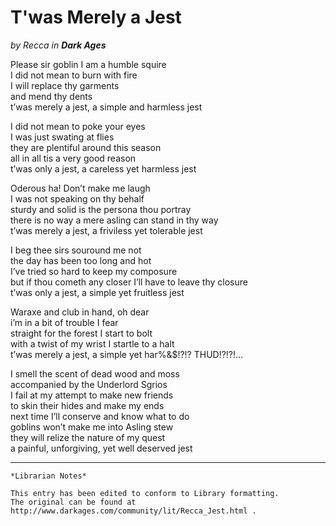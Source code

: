 # T'was Merely a Jest

_by Recca in **Dark Ages**_

Please sir goblin I am a humble squire  
I did not mean to burn with fire  
I will replace thy garments  
and mend thy dents  
t’was merely a jest, a simple and harmless jest  

I did not mean to poke your eyes  
I was just swating at flies  
they are plentiful around this season  
all in all tis a very good reason  
t’was only a jest, a careless yet harmless jest  

Oderous ha! Don’t make me laugh  
I was not speaking on thy behalf  
sturdy and solid is the persona thou portray  
there is no way a mere asling can stand in thy way  
t’was merely a jest, a friviless yet tolerable jest  

I beg thee sirs souround me not  
the day has been too long and hot  
I’ve tried so hard to keep my composure  
but if thou cometh any closer I’ll have to leave thy closure  
t’was only a jest, a simple yet fruitless jest  

Waraxe and club in hand, oh dear  
i’m in a bit of trouble I fear  
straight for the forest I start to bolt  
with a twist of my wrist I startle to a halt  
t’was merely a jest, a simple yet har%&$!?!? THUD!?!?!...  

I smell the scent of dead wood and moss  
accompanied by the Underlord Sgrios  
I fail at my attempt to make new friends  
to skin their hides and make my ends  
next time I’ll conserve and know what to do  
goblins won’t make me into Asling stew  
they will relize the nature of my quest  
a painful, unforgiving, yet well deserved jest  

***

```
*Librarian Notes*

This entry has been edited to conform to Library formatting.
The original can be found at http://www.darkages.com/community/lit/Recca_Jest.html .
```
